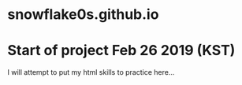 # snowflake0s.github.io
<h1>Start of project Feb 26 2019 (KST)</h1>
I will attempt to put my html skills to practice here...
